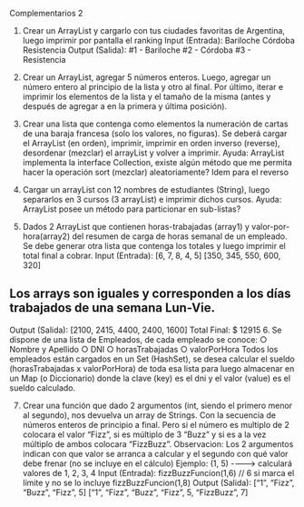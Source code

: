 Complementarios 2


1.	Crear un ArrayList y cargarlo con tus ciudades favoritas de Argentina, luego imprimir por pantalla el ranking
Input (Entrada):
Bariloche
Córdoba
Resistencia
Output (Salida):
#1 - Bariloche
#2 - Córdoba
#3 - Resistencia


2.	Crear un ArrayList, agregar 5 números enteros. Luego, agregar un número entero al principio de la lista y otro al final. Por último, iterar e imprimir los elementos de la lista y el tamaño de la misma (antes y después de agregar a en la primera y última posición).


3.	Crear una lista que contenga como elementos la numeración de cartas de una baraja francesa (solo los valores, no figuras). Se deberá cargar el ArrayList (en orden), imprimir, imprimir en orden inverso (reverse), desordenar (mezclar) el arrayList y volver a imprimir.
Ayuda: ArrayList implementa la interface Collection, existe algún método que me permita hacer la operación sort (mezclar) aleatoriamente? Idem para el reverso


4.	Cargar un arrayList con 12 nombres de estudiantes (String), luego separarlos en 3 cursos (3 arrayList) e imprimir dichos cursos.
Ayuda: ArrayList posee un método para particionar en sub-listas?


5.	Dados 2 ArrayList que contienen horas-trabajadas (array1) y valor-por-hora(array2) del resumen de carga de horas semanal de un empleado. Se debe generar otra lista que contenga los totales y luego imprimir el total final a cobrar.
Input (Entrada):
[6, 7, 8, 4, 5]
[350, 345, 550, 600, 320]

## Los arrays son iguales y corresponden a los días trabajados de una semana Lun-Vie.
Output (Salida):
[2100, 2415, 4400, 2400, 1600]
Total Final: $ 12915
6.	Se dispone de una lista de Empleados, de cada empleado se conoce:
○	Nombre y Apellido
○	DNI
○	horasTrabajadas
○	valorPorHora
Todos los empleados están cargados en un Set (HashSet), se desea calcular el sueldo (horasTrabajadas x valorPorHora) de toda esa lista para luego almacenar en un Map (o Diccionario) donde la clave (key) es el dni y el valor (value) es el sueldo calculado. 



7.	Crear una función que dado 2 argumentos (int, siendo el primero menor al segundo), nos devuelva un array de Strings. Con la secuencia de números enteros de principio a final. Pero si el número es multiplo de 2 colocara el valor “Fizz”, si es múltiplo de 3 “Buzz” y si es a la vez múltiplo de ambos colocara “FizzBuzz”. 
Observacion: Los 2 argumentos indican con que valor se arranca a calcular y el segundo con qué valor debe frenar (no se incluye en el cálculo)
Ejemplo: (1, 5) ----> calculará valores de 1, 2, 3, 4 
Input (Entrada):
fizzBuzzFuncion(1,6)    // 6 si marca el límite y no se lo incluye
fizzBuzzFuncion(1,8)
Output (Salida):
[“1”, “Fizz”, “Buzz”, “Fizz”, 5]
[“1”, “Fizz”, “Buzz”, “Fizz”, 5, “FizzBuzz”, 7]
